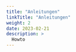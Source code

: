 ```yaml
---
title: "Anleitungen"
linkTitle: "Anleitungen"
weight: 2
date: 2023-02-21
description: >
  Howto
---
```



